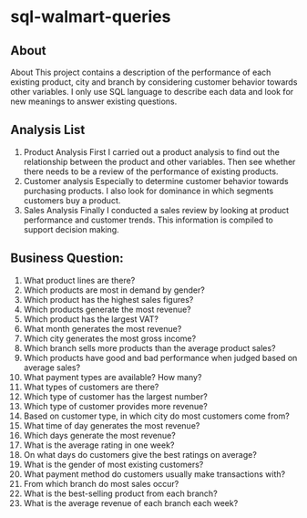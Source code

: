 # sql-walmart-queries
## About
About This project contains a description of the performance of each existing product, city and branch by considering customer behavior towards other variables.
I only use SQL language to describe each data and look for new meanings to answer existing questions.


## Analysis List
1. Product Analysis
   First I carried out a product analysis to find out the relationship between the product and other variables. Then see whether there needs to be a review of the performance of existing products.
2. Customer analysis
   Especially to determine customer behavior towards purchasing products. I also look for dominance in which segments customers buy a product.
3. Sales Analysis
   Finally I conducted a sales review by looking at product performance and customer trends. This information is compiled to support decision making.

## Business Question:
1. What product lines are there?
2. Which products are most in demand by gender?
3. Which product has the highest sales figures?
4. Which products generate the most revenue?
5. Which product has the largest VAT?
6. What month generates the most revenue?
7. Which city generates the most gross income?
8. Which branch sells more products than the average product sales?
9. Which products have good and bad performance when judged based on average sales?
10. What payment types are available? How many?
11. What types of customers are there?
12. Which type of customer has the largest number?
13. Which type of customer provides more revenue?
14. Based on customer type, in which city do most customers come from?
15. What time of day generates the most revenue?
16. Which days generate the most revenue?
17. What is the average rating in one week?
18. On what days do customers give the best ratings on average?
19. What is the gender of most existing customers?
20. What payment method do customers usually make transactions with?
21. From which branch do most sales occur?
22. What is the best-selling product from each branch?
23. What is the average revenue of each branch each week?
